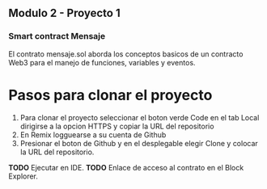 ## Modulo 2 - Proyecto 1
### Smart contract Mensaje
El contrato mensaje.sol aborda los conceptos basicos de un contracto Web3 para el manejo de funciones, variables y eventos.

Pasos para clonar el proyecto
=============================
1. Para clonar el proyecto seleccionar el boton verde Code en el tab Local dirigirse a la opcion HTTPS y copiar la URL del repositorio 
2. En Remix logguearse a su cuenta de Github 
3. Presionar el boton de Github y en el desplegable elegir Clone y colocar la URL del repositorio.

__TODO__ Ejecutar en IDE.
__TODO__ Enlace de acceso al contrato en el Block Explorer.